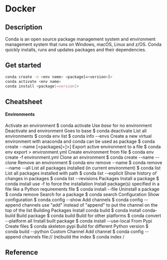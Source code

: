 # Docker

## Description
Conda is an open source package management system and environment management system that runs on Windows, macOS, Linux and z/OS. Conda quickly installs, runs and updates packages and their dependencies. 


## Get started 
```bash
conda create -n <env name> <package[=<version>]>
conda activate <env name>
conda install <package[=version]>
```

## Cheatsheet

#### Environments

Activate an environment
$ conda activate <environment name>
Use *base* for no environment
Deactivate and environment
Goes to base
$ conda deactivate
List all environments
$ conda env list
$ conda info --envs
Create a new virtual environment with <packages>
anaconda and conda can be used as package
$ conda create --name <environment name> [<packages[=<version>]>]
Export active environment to a file
$ conda env export > environment.yml
Create environment from file
$ conda env create -f environment.yml
Clone an environment
$ conda create --name <environment name> --clone <original environment>
Remove an environment
$ conda env remove --name <environment name>
$ conda remove --name <environment name> --all
List all packages installed (in current environment)
$ conda list
List all packages installed with path
$ conda list --explicit
Show history of changes in packages
$ conda list --revisions
Packages
Install a package
$ conda install <package>
use -f to force the installation
Install package(s) specified in a file
like a Python requirements file
$ conda install --file <file>
Uninstall a package
$ conda remove <package>
Search for a package
$ conda search <package>
Configuration
Show configuration
$ conda config --show
Add channels
$ conda config --append channels <channel name>
use "add" instead of "append" to put the channel on the top of the list
Building Packages
Install conda build
$ conda install conda-build
Build package
$ conda build <directory with the files>
Build for other platforms
$ conda convert --platform all <path to package>
Install built package
$ conda install --use-local <package>
From Pypi
Create files
$ conda skeleton pypi <package>
Build for different Python version
$ conda build --python <version> <directory with the files>
Custom Channel
Add channel
$ conda config --append channels file://<path to folder>
(re)build the index
$ conda index <channel folder>/<platform> 




## Reference
